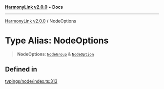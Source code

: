 [**HarmonyLink v2.0.0**](../README.md) • **Docs**

***

[HarmonyLink v2.0.0](../globals.md) / NodeOptions

# Type Alias: NodeOptions

> **NodeOptions**: [`NodeGroup`](../interfaces/NodeGroup.md) & [`NodeOption`](../interfaces/NodeOption.md)

## Defined in

[typings/node/index.ts:313](https://github.com/Joniii11/HarmonyLink/blob/master/src/typings/node/index.ts#L313)
